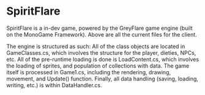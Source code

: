 # SpiritFlare
SpiritFlare is a in-dev game, powered by the GreyFlare game engine (built on the MonoGame Framework).
Above are all the current files for the client.

The engine is structured as such:
All of the class objects are located in GameClasses.cs, which involves the structure for the player, dieties, NPCs, etc.
All of the pre-runtime loading is done is LoadContent.cs, which involves the loading of sprites, and population of collections with data.
The game itself is processed in Game1.cs, including the rendering, drawing, movement, and Update() function.
Finally, all data handling (saving, loading, writing, etc.) is within DataHandler.cs.
